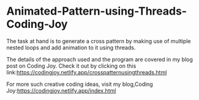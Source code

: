 # Animated-Pattern-using-Threads-Coding-Joy

The task at hand is to generate a cross pattern by making use of multiple nested loops and add animation to it using threads.

The details of the approach used and the program are covered in my blog post on Coding Joy. Check it out by clicking on this link:https://codingjoy.netlify.app/crosspatternusingthreads.html

For more such creative coding ideas, visit my blog,Coding Joy:https://codingjoy.netlify.app/index.html
